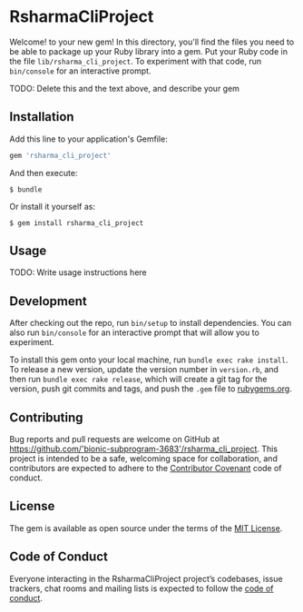 # RsharmaCliProject

Welcome! to your new gem! In this directory, you'll find the files you need to be able to package up your Ruby library into a gem. Put your Ruby code in the file `lib/rsharma_cli_project`. To experiment with that code, run `bin/console` for an interactive prompt.

TODO: Delete this and the text above, and describe your gem

## Installation

Add this line to your application's Gemfile:

```ruby
gem 'rsharma_cli_project'
```

And then execute:

    $ bundle

Or install it yourself as:

    $ gem install rsharma_cli_project

## Usage

TODO: Write usage instructions here

## Development

After checking out the repo, run `bin/setup` to install dependencies. You can also run `bin/console` for an interactive prompt that will allow you to experiment.

To install this gem onto your local machine, run `bundle exec rake install`. To release a new version, update the version number in `version.rb`, and then run `bundle exec rake release`, which will create a git tag for the version, push git commits and tags, and push the `.gem` file to [rubygems.org](https://rubygems.org).

## Contributing

Bug reports and pull requests are welcome on GitHub at https://github.com/'bionic-subprogram-3683'/rsharma_cli_project. This project is intended to be a safe, welcoming space for collaboration, and contributors are expected to adhere to the [Contributor Covenant](http://contributor-covenant.org) code of conduct.

## License

The gem is available as open source under the terms of the [MIT License](https://opensource.org/licenses/MIT).

## Code of Conduct

Everyone interacting in the RsharmaCliProject project’s codebases, issue trackers, chat rooms and mailing lists is expected to follow the [code of conduct](https://github.com/'bionic-subprogram-3683'/rsharma_cli_project/blob/master/CODE_OF_CONDUCT.md).
